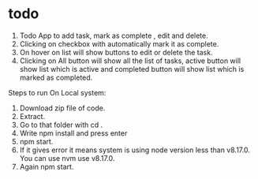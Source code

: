 # todo

1. Todo App to add task, mark as complete , edit and delete.
2. Clicking on checkbox with automatically mark it as complete.
3. On hover on list will show buttons to edit or delete the task.
4. Clicking on All button will show all the list of tasks, active button will show list which is active and completed button will show list which is marked as    completed.

Steps to run On Local system:
1. Download zip file of code.
2. Extract.
3. Go to that folder with cd <folderName>.
4. Write npm install and press enter
5. npm start.
6. If it gives error it means system is using node version less than v8.17.0. You can use nvm use v8.17.0.
7. Again npm start.
